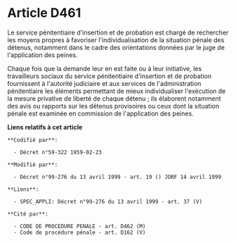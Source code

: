 # Article D461

Le service pénitentiaire d'insertion et de probation est chargé de rechercher les moyens propres à favoriser
l'individualisation de la situation pénale des détenus, notamment dans le cadre des orientations données par le juge de
l'application des peines.

Chaque fois que la demande leur en est faite ou à leur initiative, les travailleurs sociaux du service pénitentiaire
d'insertion et de probation fournissent à l'autorité judiciaire et aux services de l'administration pénitentiaire les
éléments permettant de mieux individualiser l'exécution de la mesure privative de liberté de chaque détenu ; ils élaborent
notamment des avis ou rapports sur les détenus provisoires ou ceux dont la situation pénale est examinée en commission de
l'application des peines.

**Liens relatifs à cet article**

	**Codifié par**:

	  - Décret n°59-322 1959-02-23

	**Modifié par**:

	  - Décret n°99-276 du 13 avril 1999 - art. 19 () JORF 14 avril 1999

	**Liens**:

	  - SPEC_APPLI: Décret n°99-276 du 13 avril 1999 - art. 37 (V)

	**Cité par**:

	  - CODE DE PROCEDURE PENALE - art. D462 (M)
	  - Code de procédure pénale - art. D162 (V)
